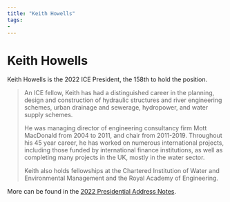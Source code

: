 ```yaml
---
title: "Keith Howells"
tags: 
- 
---
```

# Keith Howells

Keith Howells is the 2022 ICE President, the 158th to hold the position.

> An ICE fellow, Keith has had a distinguished career in the planning, design and construction of hydraulic structures and river engineering schemes, urban drainage and sewerage, hydropower, and water supply schemes.
> 
> He was managing director of engineering consultancy firm Mott MacDonald from 2004 to 2011, and chair from 2011-2019. Throughout his 45 year career, he has worked on numerous international projects, including those funded by international finance institutions, as well as completing many projects in the UK, mostly in the water sector.
> 
> Keith also holds fellowships at the Chartered Institution of Water and Environmental Management and the Royal Academy of Engineering.

More can be found in the [2022 Presidential Address Notes](notes/2022%20Presidential%20Address%20Notes.md).